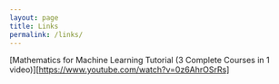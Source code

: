 ```yaml
---
layout: page
title: Links
permalink: /links/
---
```


[Mathematics for Machine Learning Tutorial (3 Complete Courses in 1 video)][https://www.youtube.com/watch?v=0z6AhrOSrRs]
